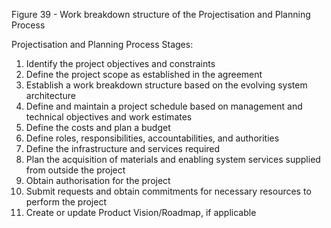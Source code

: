 Figure 39 - Work breakdown structure of the Projectisation and Planning Process

Projectisation and Planning Process Stages:

1. Identify the project objectives and constraints
2. Define the project scope as established in the agreement
3. Establish a work breakdown structure based on the evolving system architecture
4. Define and maintain a project schedule based on management and technical objectives and work estimates
5. Define the costs and plan a budget
6. Define roles, responsibilities, accountabilities, and authorities
7. Define the infrastructure and services required
8. Plan the acquisition of materials and enabling system services supplied from outside the project
9. Obtain authorisation for the project
10. Submit requests and obtain commitments for necessary resources to perform the project
11. Create or update Product Vision/Roadmap, if applicable